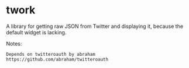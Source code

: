 twork
=====
A library for getting raw JSON from Twitter and displaying it, because the default widget is lacking.

Notes:

    Depends on twitteroauth by abraham https://github.com/abraham/twitteroauth
